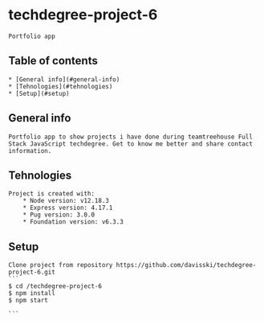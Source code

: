 # techdegree-project-6
    Portfolio app 
## Table of contents
    * [General info](#general-info)
    * [Tehnologies](#tehnologies)
    * [Setup](#setup)
## General info
    Portfolio app to show projects i have done during teamtreehouse Full Stack JavaScript techdegree. Get to know me better and share contact information.
## Tehnologies
    Project is created with:
        * Node version: v12.18.3
        * Express version: 4.17.1
        * Pug version: 3.0.0
        * Foundation version: v6.3.3
## Setup
    Clone project from repository https://github.com/davisski/techdegree-project-6.git
    ```
    $ cd /techdegree-project-6
    $ npm install
    $ npm start

    ```
